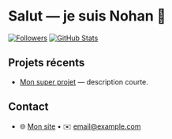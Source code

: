# Salut — je suis Nohan 👋

[![Followers](https://img.shields.io/github/followers/TON_NOM_UTILISATEUR?label=Followers&style=flat-square)](https://github.com/nohan-lebreton)
[![GitHub Stats](https://github-readme-stats.vercel.app/api?username=TON_NOM_UTILISATEUR&show_icons=true&count_private=true)](https://github.com/nohan-lebreton)

## Projets récents
- [Mon super projet](https://github.com/nohan-lebreton/openDay) — description courte.

## Contact
- 🌐 [Mon site](https://monsite.com) • ✉️ email@example.com
